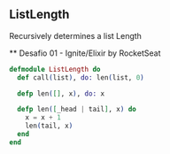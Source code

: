## ListLength
Recursively determines a list Length

** Desafio 01 - Ignite/Elixir by RocketSeat

```elixir
defmodule ListLength do
  def call(list), do: len(list, 0)

  defp len([], x), do: x

  defp len([_head | tail], x) do
    x = x + 1
    len(tail, x)
  end
end
```


